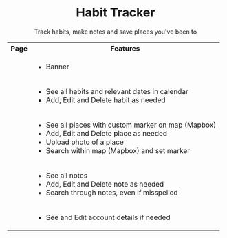 <h1 align="center">Habit Tracker</h1>

<p align="center">Track habits, make notes and save places you've been to</p>

<table width="100%">
  <tr>
    <th>Page</th>
    <th>Features</th>
  </tr>
  <tr>
    <td><img src="https://res.cloudinary.com/dmadox5xe/image/upload/c_scale,w_500/v1547571872/Habit%20Tracker/screencapture-localhost-3000-2019-01-15-10_52_12.png" alt=""></td>
    <td>
      <ul>
        <li>Banner</li>
      </ul>
    </td>
  </tr>
<tr>
    <td><img src="https://res.cloudinary.com/dmadox5xe/image/upload/c_scale,w_500/v1547575263/Habit%20Tracker/screencapture-localhost-3000-habits-2019-01-15-19_00_32.png" alt=""></td>
    <td>
      <ul>
        <li>See all habits and relevant dates in calendar</li>
        <li>Add, Edit and Delete habit as needed</li>
      </ul>
    </td>
  </tr>
  <tr>
    <td><img src="https://res.cloudinary.com/dmadox5xe/image/upload/c_scale,w_500/v1547575519/Habit%20Tracker/screencapture-localhost-3000-places-2019-01-15-19_04_16.png" alt=""><br><img src="https://res.cloudinary.com/dmadox5xe/image/upload/c_scale,w_500/v1547575792/Habit%20Tracker/screencapture-localhost-3000-places-2019-01-15-19_09_22.png" alt=""></td>
    <td>
      <ul>
        <li>See all places with custom marker on map (Mapbox)</li>
        <li>Add, Edit and Delete place as needed</li>
        <li>Upload photo of a place</li>
        <li>Search within map (Mapbox) and set marker</li>
      </ul>
    </td>
  </tr>
  <tr>
    <td><img src="https://res.cloudinary.com/dmadox5xe/image/upload/c_scale,w_500/v1547575959/Habit%20Tracker/screencapture-localhost-3000-notes-2019-01-15-19_12_14.png" alt=""><br><img src="https://res.cloudinary.com/dmadox5xe/image/upload/c_scale,w_500/v1547576102/Habit%20Tracker/screencapture-localhost-3000-notes-2019-01-15-19_14_37.png" alt=""></td>
    <td>
      <ul>
        <li>See all notes</li>
        <li>Add, Edit and Delete note as needed</li>
        <li>Search through notes, even if misspelled</li>
      </ul>
    </td>
  </tr>
  <tr>
    <td><img src="https://res.cloudinary.com/dmadox5xe/image/upload/c_scale,w_500/v1547576222/Habit%20Tracker/screencapture-localhost-3000-profile-2019-01-15-19_16_36.png" alt=""></td>
    <td>
      <ul>
        <li>See and Edit account details if needed</li>
      </ul>
    </td>
  </tr>
</table>

